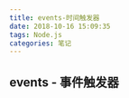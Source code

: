 ```yaml
---
title: events-时间触发器
date: 2018-10-16 15:09:35
tags: Node.js
categories: 笔记 
---
```


## events - 事件触发器